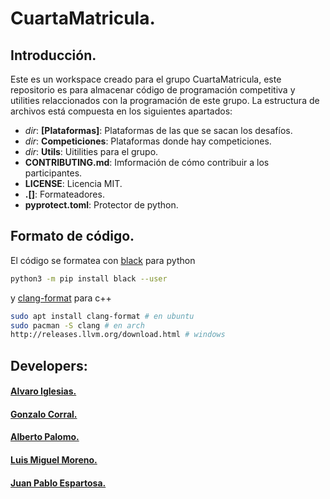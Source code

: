 # CuartaMatricula.

## Introducción.
Este es un workspace creado para el grupo CuartaMatricula, este repositorio es para almacenar código de programación competitiva y utilities relaccionados con la programación de este grupo. La estructura de archivos está compuesta en los siguientes apartados:

  * _dir_: **[Plataformas]**: Plataformas de las que se sacan los desafíos.
  * _dir_: **Competiciones**: Plataformas donde hay competiciones.
  * _dir_: **Utils**:         Uitilities para el grupo.
  * **CONTRIBUTING.md**:      Imformación de cómo contribuir a los participantes.
  * **LICENSE**:              Licencia MIT.
  * **.[]**:                  Formateadores.
  * **pyprotect.toml**:       Protector de python.
 
## Formato de código.
El código se formatea con [black](https://github.com/psf/) para python
```bash
python3 -m pip install black --user
```
y [clang-format](https://clang.llvm.org/docs/ClangFormat.html) para c++
```bash
sudo apt install clang-format # en ubuntu
sudo pacman -S clang # en arch
http://releases.llvm.org/download.html # windows
```

## Developers:
#### [Alvaro Iglesias.](https://github.com/t4rmo)

#### [Gonzalo Corral.](https://github.com/augur97)

#### [Alberto Palomo.](https://github.com/iTzAlver)

#### [Luis Miguel Moreno.](https://github.com/LuisMiguelMoreno)

#### [Juan Pablo Espartosa.](https://github.com/JuanPabloEs)


